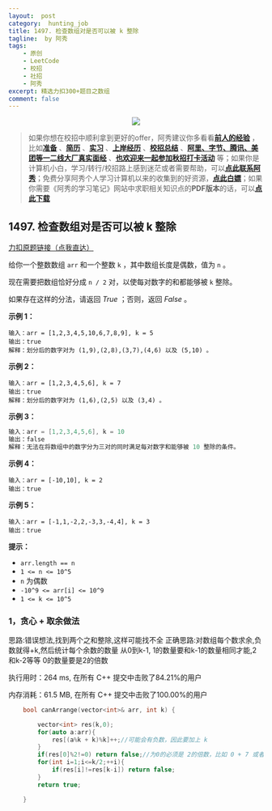 ```yaml
---
layout:  post
category:  hunting_job
title: 1497. 检查数组对是否可以被 k 整除
tagline:  by 阿秀
tags:
    - 原创
    - LeetCode
    - 校招
    - 社招
    - 阿秀
excerpt: 精选力扣300+题目之数组
comment: false
---
```




<div align="center">
  <a href="/notes/05-xiustar/01-xiustar_reading_guide/01-introduce.html#阿秀组建了一个校招学习圈子">
      <img src="https://axiu-image-bed.oss-cn-shanghai.aliyuncs.com/img/202206190108471.png">
  </a></div>



> 如果你想在校招中顺利拿到更好的offer，阿秀建议你多看看<font style="font-weight:bold; color:#4169E1;text-decoration:underline;">[前人的经验](/notes/05-xiustar/01-xiustar_reading_guide/01-introduce.md)</font> ，比如<font style="font-weight:bold; color:#4169E1;text-decoration:underline;">[准备](/notes/05-xiustar/02-campus_prepare/02-01-校招重要时间点科普.md)</font> 、<font style="font-weight:bold; color:#4169E1;text-decoration:underline;">[简历](/notes/05-xiustar/03-resume/01-00-简历开篇词.md)</font> 、<font style="font-weight:bold; color:#4169E1;text-decoration:underline;">[实习](/notes/05-xiustar/04-school_practice/20220320-从公司角度来看，为什么要招实习生.md)</font> 、<font style="font-weight:bold; color:#4169E1;text-decoration:underline;">[上岸经历](/notes/05-xiustar/09-question_answer/20220817.md)</font> 、<font style="font-weight:bold; color:#4169E1;text-decoration:underline;">[校招总结](/notes/05-xiustar/05-campus_recruitment/2020-12-16-双非渣硕的秋招之路总结（已拿抖音研发岗SP）.md)</font> 、<font style="font-weight:bold; color:#4169E1;text-decoration:underline;">[阿里、字节、腾讯、美团等一二线大厂真实面经](/notes/05-xiustar/01-xiustar_reading_guide/20220822.md)</font> 、<font style="font-weight:bold; color:#4169E1;text-decoration:underline;">[也欢迎来一起参加秋招打卡活动](/notes/05-xiustar/01-xiustar_reading_guide/01-introduce.html#阿秀组建了一个校招学习圈子)</font> 等；如果你是计算机小白，学习/转行/校招路上感到迷茫或者需要帮助，可以<font style="font-weight:bold; color:#4169E1;text-decoration:underline;">[点此联系阿秀](/notes/08-other/02-question.md#_4、阿秀-如何才能联系到你)</font>；免费分享阿秀个人学习计算机以来的收集到的好资源，<font style="font-weight:bold; color:#4169E1;text-decoration:underline;">[点此白嫖](/notes/07-resources/01-free/01-introduce.md)</font>；如果你需要《阿秀的学习笔记》网站中求职相关知识点的**PDF版本**的话，可以<font style="font-weight:bold; color:#4169E1;text-decoration:underline;">[点此下载](/notes/08-other/02-question.md#_5、如何下载阿秀的学习笔记内容pdf版本)</font> 





<p id="盛最多水的容器"></p>

<p id="检查数组对是否可以被整除"></p>


## 1497. 检查数组对是否可以被 k 整除

[力扣原题链接（点我直达）](https://leetcode-cn.com/problems/check-if-array-pairs-are-divisible-by-k/)

给你一个整数数组 `arr` 和一个整数 `k` ，其中数组长度是偶数，值为 `n` 。

现在需要把数组恰好分成 `n / 2` 对，以使每对数字的和都能够被 `k` 整除。

如果存在这样的分法，请返回 *True* ；否则，返回 *False* 。

 

**示例 1：**

```
输入：arr = [1,2,3,4,5,10,6,7,8,9], k = 5
输出：true
解释：划分后的数字对为 (1,9),(2,8),(3,7),(4,6) 以及 (5,10) 。
```

**示例 2：**

```
输入：arr = [1,2,3,4,5,6], k = 7
输出：true
解释：划分后的数字对为 (1,6),(2,5) 以及 (3,4) 。
```

**示例 3：**

```cpp
输入：arr = [1,2,3,4,5,6], k = 10
输出：false
解释：无法在将数组中的数字分为三对的同时满足每对数字和能够被 10 整除的条件。
```

**示例 4：**

```
输入：arr = [-10,10], k = 2
输出：true
```

**示例 5：**

```
输入：arr = [-1,1,-2,2,-3,3,-4,4], k = 3
输出：true
```

 

**提示：**

- `arr.length == n`
- `1 <= n <= 10^5`
- `n` 为偶数
- `-10^9 <= arr[i] <= 10^9`
- `1 <= k <= 10^5`



### 1，贪心 + 取余做法

思路:错误想法,找到两个之和整除,这样可能找不全
正确思路:对数组每个数求余,负数就得+k,然后统计每个余数的数量
从0到k-1, 1的数量要和k-1的数量相同才能,2和k-2等等
0的数量要是2的倍数



执行用时：264 ms, 在所有 C++ 提交中击败了84.21%的用户

内存消耗：61.5 MB, 在所有 C++ 提交中击败了100.00%的用户

~~~cpp
    bool canArrange(vector<int>& arr, int k) {

        vector<int> res(k,0);
        for(auto a:arr){
            res[(a%k + k)%k]++;//可能会有负数，因此要加上 k
        }
        if(res[0]%2!=0) return false;//为0的必须是 2的倍数，比如 0 + 7 或者 7 + 14 这样的
        for(int i=1;i<=k/2;++i){
            if(res[i]!=res[k-i]) return false;
        }
        return true;

    }
~~~



